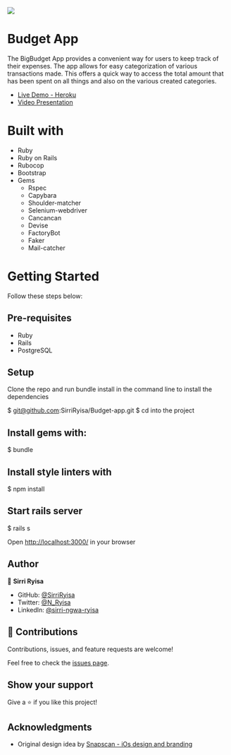 ![](https://img.shields.io/badge/Microverse-blueviolet)
# Budget App

The BigBudget App provides a convenient way for users to keep track of their expenses. The app allows for easy categorization of various transactions made. This offers a quick way to access the total amount that has been spent on all things and also on the various created categories.

- [Live Demo - Heroku](https://my-budgetiapp.herokuapp.com/)
- [Video Presentation](https://www.loom.com/share/7ee7c3328ad44c67beefbb65eab1c1eb)

# Built with
- Ruby
- Ruby on Rails
- Rubocop
- Bootstrap
- Gems
  - Rspec
  - Capybara
  - Shoulder-matcher
  - Selenium-webdriver
  - Cancancan
  - Devise
  - FactoryBot
  - Faker
  - Mail-catcher

# Getting Started
Follow these steps below:

## Pre-requisites

- Ruby
- Rails
- PostgreSQL

## Setup
Clone the repo and run bundle install in the command line to install the dependencies

$ git@github.com:SirriRyisa/Budget-app.git
$ cd into the project

## Install gems with:

$ bundle

## Install style linters with

$ npm install

## Start rails server

$ rails s

Open [http://localhost:3000/](http://localhost:3000/) in your browser


## Author

👤 **Sirri Ryisa**

- GitHub: [@SirriRyisa](https://github.com/SirriRyisa)
- Twitter: [@N_Ryisa](https://twitter.com/n_ryisa)
- LinkedIn: [@sirri-ngwa-ryisa](https://www.linkedin.com/in/sirri-ngwa-ryisa/)


## 🤝 Contributions

Contributions, issues, and feature requests are welcome!

Feel free to check the [issues page]().

## Show your support

Give a ⭐️ if you like this project!

## Acknowledgments

- Original design idea by [Snapscan - iOs design and branding](https://www.behance.net/gallery/19759151/Snapscan-iOs-design-and-branding?tracking_source=)
